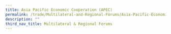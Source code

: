 ```yaml
---
title: Asia Pacific Economic Cooperation (APEC)
permalink: /trade/Multilateral-and-Regional-Forums/Asia-Pacific-Economic-Cooperation-apec
description: ""
third_nav_title: Multilateral & Regional Forums
---
```

